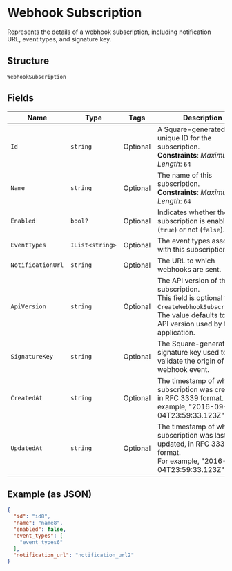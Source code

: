 
# Webhook Subscription

Represents the details of a webhook subscription, including notification URL,
event types, and signature key.

## Structure

`WebhookSubscription`

## Fields

| Name | Type | Tags | Description |
|  --- | --- | --- | --- |
| `Id` | `string` | Optional | A Square-generated unique ID for the subscription.<br>**Constraints**: *Maximum Length*: `64` |
| `Name` | `string` | Optional | The name of this subscription.<br>**Constraints**: *Maximum Length*: `64` |
| `Enabled` | `bool?` | Optional | Indicates whether the subscription is enabled (`true`) or not (`false`). |
| `EventTypes` | `IList<string>` | Optional | The event types associated with this subscription. |
| `NotificationUrl` | `string` | Optional | The URL to which webhooks are sent. |
| `ApiVersion` | `string` | Optional | The API version of the subscription.<br>This field is optional for `CreateWebhookSubscription`.<br>The value defaults to the API version used by the application. |
| `SignatureKey` | `string` | Optional | The Square-generated signature key used to validate the origin of the webhook event. |
| `CreatedAt` | `string` | Optional | The timestamp of when the subscription was created, in RFC 3339 format. For example, "2016-09-04T23:59:33.123Z". |
| `UpdatedAt` | `string` | Optional | The timestamp of when the subscription was last updated, in RFC 3339 format.<br>For example, "2016-09-04T23:59:33.123Z". |

## Example (as JSON)

```json
{
  "id": "id8",
  "name": "name8",
  "enabled": false,
  "event_types": [
    "event_types6"
  ],
  "notification_url": "notification_url2"
}
```

